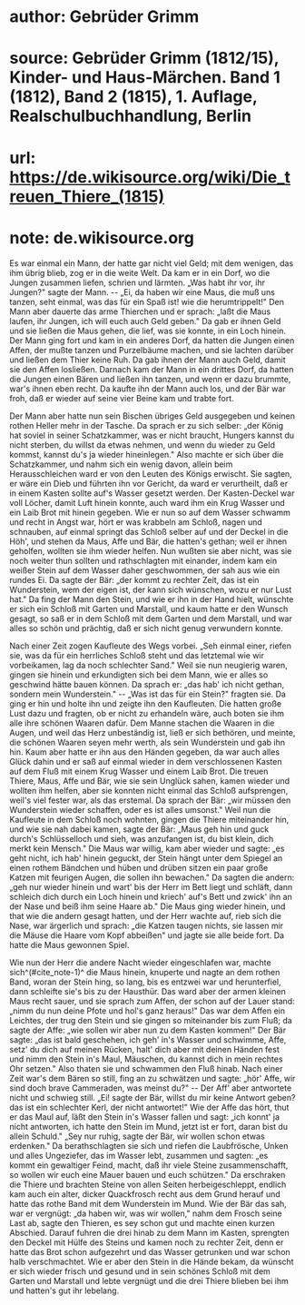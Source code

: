 # author: Gebrüder Grimm
# source: Gebrüder Grimm (1812/15), Kinder- und Haus-Märchen. Band 1 (1812), Band 2 (1815), 1. Auflage, Realschulbuchhandlung, Berlin
# url: https://de.wikisource.org/wiki/Die_treuen_Thiere_(1815)
# note: de.wikisource.org

Es war einmal ein Mann, der hatte gar nicht viel Geld; mit dem wenigen, das ihm übrig blieb, zog er in die weite Welt. Da kam er in ein Dorf, wo die Jungen zusammen liefen, schrien und lärmten. „Was habt ihr vor, ihr Jungen?" sagte der Mann. -- „Ei, da haben wir eine Maus, die muß uns tanzen, seht einmal, was das für ein Spaß ist! wie die herumtrippelt!" Den Mann aber dauerte das arme Thierchen und er sprach: „laßt die Maus laufen, ihr Jungen, ich will euch auch Geld geben." Da gab er ihnen Geld und sie ließen die Maus gehen, die lief, was sie konnte, in ein Loch hinein. Der Mann ging fort und kam in ein anderes Dorf, da hatten die Jungen einen Affen, der mußte tanzen und Purzelbäume machen, und sie lachten darüber und ließen dem Thier keine Ruh. Da gab  ihnen der Mann auch Geld, damit sie den Affen losließen. Darnach kam der Mann in ein drittes Dorf, da hatten die Jungen einen Bären und ließen ihn tanzen, und wenn er dazu brummte, war's ihnen eben recht. Da kaufte ihn der Mann auch los, und der Bär war froh, daß er wieder auf seine vier Beine kam und trabte fort. 

Der Mann aber hatte nun sein Bischen übriges Geld ausgegeben und keinen rothen Heller mehr in der Tasche. Da sprach er zu sich selber: „der König hat soviel in seiner Schatzkammer, was er nicht braucht, Hungers kannst du nicht sterben, du willst da etwas nehmen, und wenn du wieder zu Geld kommst, kannst du's ja wieder hineinlegen." Also machte er sich über die Schatzkammer, und nahm sich ein wenig davon, allein beim Herausschleichen ward er von den Leuten des Königs erwischt. Sie sagten, er wäre ein Dieb und führten ihn vor Gericht, da ward er verurtheilt, daß er in einem Kasten sollte auf's Wasser gesetzt werden. Der Kasten-Deckel war voll Löcher, damit Luft hinein konnte, auch ward ihm ein Krug Wasser und ein Laib Brot mit hinein gegeben. Wie er nun so auf dem Wasser schwamm und recht in Angst war, hört er was krabbeln am Schloß, nagen und schnauben, auf einmal springt das Schloß selber auf und der Deckel in die Höh', und stehen da Maus, Affe und Bär, die hatten's gethan; weil er ihnen geholfen, wollten sie ihm  wieder helfen. Nun wußten sie aber nicht, was sie noch weiter thun sollten und rathschlagten mit einander, indem kam ein weißer Stein auf dem Wasser daher geschwommen, der sah aus wie ein rundes Ei. Da sagte der Bär: „der kommt zu rechter Zeit, das ist ein Wunderstein, wem der eigen ist, der kann sich wünschen, wozu er nur Lust hat." Da fing der Mann den Stein, und wie er ihn in der Hand hielt, wünschte er sich ein Schloß mit Garten und Marstall, und kaum hatte er den Wunsch gesagt, so saß er in dem Schloß mit dem Garten und dem Marstall, und war alles so schön und prächtig, daß er sich nicht genug verwundern konnte. 

Nach einer Zeit zogen Kaufleute des Wegs vorbei. „Seh einmal einer, riefen sie, was da für ein herrliches Schloß steht und das letztemal wie wir vorbeikamen, lag da noch schlechter Sand." Weil sie nun neugierig waren, gingen sie hinein und erkundigten sich bei dem Mann, wie er alles so geschwind hätte bauen können. Da sprach er: „das hab' ich nicht gethan, sondern mein Wunderstein." -- „Was ist das für ein Stein?" fragten sie. Da ging er hin und holte ihn und zeigte ihn den Kaufleuten. Die hatten große Lust dazu und fragten, ob er nicht zu erhandeln wäre, auch boten sie ihm alle ihre schönen Waaren dafür. Dem Manne stachen die Waaren in die Augen, und weil das Herz unbeständig ist, ließ er sich bethören,  und meinte, die schönen Waaren seyen mehr werth, als sein Wunderstein und gab ihn hin. Kaum aber hatte er ihn aus den Händen gegeben, da war auch alles Glück dahin und er saß auf einmal wieder in dem verschlossenen Kasten auf dem Fluß mit einem Krug Wasser und einem Laib Brot. Die treuen Thiere, Maus, Affe und Bär, wie sie sein Unglück sahen, kamen wieder und wollten ihm helfen, aber sie konnten nicht einmal das Schloß aufsprengen, weil's viel fester war, als das erstemal. Da sprach der Bär: „wir müssen den Wunderstein wieder schaffen, oder es ist alles umsonst." Weil nun die Kaufleute in dem Schloß noch wohnten, gingen die Thiere miteinander hin, und wie sie nah dabei kamen, sagte der Bär: „Maus geh hin und guck durch's Schlüsselloch und sieh, was anzufangen ist, du bist klein, dich merkt kein Mensch." Die Maus war willig, kam aber wieder und sagte: „es geht nicht, ich hab' hinein geguckt, der Stein hängt unter dem Spiegel an einen rothem Bändchen und hüben und drüben sitzen ein paar große Katzen mit feurigen Augen, die sollen ihn bewachen." Da sagten die andern: „geh nur wieder hinein und wart' bis der Herr im Bett liegt und schläft, dann schleich dich durch ein Loch hinein und kriech' auf's Bett und zwick' ihn an der Nase und beiß ihm seine Haare ab." Die Maus ging wieder hinein, und that wie die andern gesagt hatten, und der Herr wachte auf,  rieb sich die Nase, war ärgerlich und sprach: „die Katzen taugen nichts, sie lassen mir die Mäuse die Haare vom Kopf abbeißen" und jagte sie alle beide fort. Da hatte die Maus gewonnen Spiel. 

Wie nun der Herr die andere Nacht wieder eingeschlafen war, machte sich^(#cite_note-1)^ die Maus hinein, knuperte und nagte an dem rothen Band, woran der Stein hing, so lang, bis es entzwei war und herunterfiel, dann schleifte sie's bis zu der Hausthür. Das ward aber der armen kleinen Maus recht sauer, und sie sprach zum Affen, der schon auf der Lauer stand: „nimm du nun deine Pfote und hol's ganz heraus!" Das war dem Affen ein Leichtes, der trug den Stein und sie gingen so miteinander bis zum Fluß; da sagte der Affe: „wie sollen wir aber nun zu dem Kasten kommen!" Der Bär sagte: „das ist bald geschehen, ich geh' in's Wasser und schwimme, Affe, setz' du dich auf meinen Rücken, halt' dich aber mit deinen Händen fest und nimm den Stein in's Maul, Mäuschen, du kannst dich in mein rechtes Ohr setzen." Also thaten sie und schwammen den Fluß hinab. Nach einer Zeit war's dem Bären so still, fing an zu schwätzen und sagte: „hör' Affe, wir sind doch brave Cammeraden, was meinst du?" -- Der Aff' aber antwortete nicht und schwieg still. „Ei! sagte der Bär, willst du mir keine Antwort geben? das ist ein schlechter Kerl, der nicht antwortet!"  Wie der Affe das hört, thut er das Maul auf, läßt den Stein in's Wasser fallen und sagt: „ich konnt' ja nicht antworten, ich hatte den Stein im Mund, jetzt ist er fort, daran bist du allein Schuld." „Sey nur ruhig, sagte der Bär, wir wollen schon etwas erdenken." Da berathschlagten sie sich und riefen die Laubfrösche, Unken und alles Ungeziefer, das im Wasser lebt, zusammen und sagten: „es kommt ein gewaltiger Feind, macht, daß ihr viele Steine zusammenschafft, so wollen wir euch eine Mauer bauen und euch schützen." Da erschraken die Thiere und brachten Steine von allen Seiten herbeigeschleppt, endlich kam auch ein alter, dicker Quackfrosch recht aus dem Grund herauf und hatte das rothe Band mit dem Wunderstein im Mund. Wie der Bär das sah, war er vergnügt: „da haben wir, was wir wollen," nahm dem Frosch seine Last ab, sagte den Thieren, es sey schon gut und machte einen kurzen Abschied. Darauf fuhren die drei hinab zu dem Mann im Kasten, sprengten den Deckel mit Hülfe des Steins und kamen noch zu rechter Zeit, denn er hatte das Brot schon aufgezehrt und das Wasser getrunken und war schon halb verschmachtet. Wie er aber den Stein in die Hände bekam, da wünscht er sich wieder frisch und gesund und in sein schönes Schloß mit dem Garten und Marstall und lebte vergnügt und die drei Thiere blieben bei ihm und hatten's gut ihr lebelang. 

